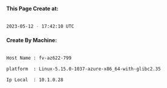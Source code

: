 
   
#### This Page Create at:

```bash

2023-05-12 - 17:42:10 UTC

```

#### Create By Machine:

```bash

Host Name : fv-az622-799

platform  : Linux-5.15.0-1037-azure-x86_64-with-glibc2.35

Ip Local  : 10.1.0.28

```

